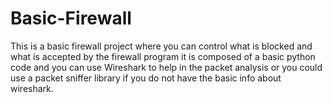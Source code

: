 # Basic-Firewall
This is a basic firewall project where you can control what is blocked and what is accepted by the firewall program it is composed of a basic python code and you can use Wireshark to help in the packet analysis or you could use a packet sniffer library if you do not have the basic info about wireshark.
